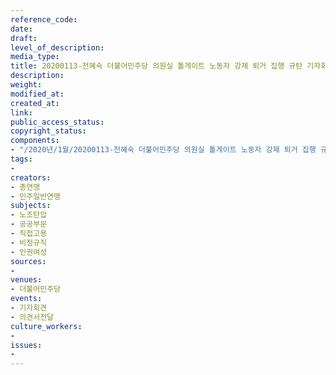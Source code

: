 ```yaml
---
reference_code: 
date: 
draft: 
level_of_description: 
media_type: 
title: 20200113-전혜숙 더불어민주당 의원실 톨게이트 노동자 강제 퇴거 집행 규탄 기자회견
description: 
weight: 
modified_at: 
created_at: 
link: 
public_access_status: 
copyright_status: 
components:
- "/2020년/1월/20200113-전혜숙 더불어민주당 의원실 톨게이트 노동자 강제 퇴거 집행 규탄 기자회견/_CTU4529.jpg"
tags:
- 
creators:
- 총연맹
- 민주일반연맹
subjects:
- 노조탄압
- 공공부문
- 직접고용
- 비정규직
- 인권여성
sources:
- 
venues:
- 더불어민주당
events:
- 기자회견
- 의견서전달
culture_workers:
- 
issues:
- 
---
```

